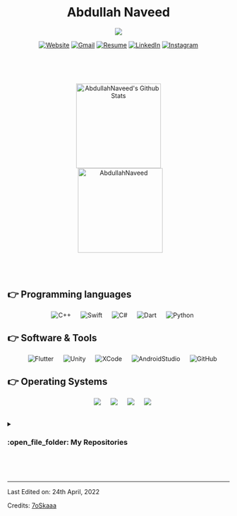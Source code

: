 <h1 align="center">Abdullah Naveed </h1>
<p align="center">
  <a href="https://github.com/DenverCoder1/readme-typing-svg"><img src="https://readme-typing-svg.herokuapp.com?lines=Computer+Scientist;Flutter+Developer;Game+Developer;iOS+Developer;&center=true&width=500&height=50"></a>
</p>

<p align="center">
  <a href="https://sites.google.com/view/ansy-games/home" target="_blank"><img src="https://img.shields.io/badge/Website-FCC624.svg?style=plastic&logo=Website&logoColor=white" alt="Website"/></a>
  <a href="mailto:abdullahnaveedahmed@gmail.com" target="_blank"><img img src="https://img.shields.io/badge/Gmail-D14836.svg?style=plastic&logo=gmail&logoColor=white" alt="Gmail"/></a>
  <a href="https://drive.google.com/file/d/121Nbn-kwP-d60PqKdL_OHdi9iGNHTAMz/view?usp=sharing" target="_blank"><img src="https://img.shields.io/badge/Resume-%23181717.svg?style=plastic&logo=resume&logoColor=white" alt="Resume"/></a>
  <a href="https://www.linkedin.com/in/AbdullahNaveed0007/" target="_blank"><img src="https://img.shields.io/badge/linkedin-%230A66C2.svg?style=plastic&logo=linkedin&logoColor=white" alt="LinkedIn"/></a>
  <a href="https://www.instagram.com/ansygames/" target="_blank"><img src="https://img.shields.io/badge/Instagram-E4405F.svg?style=plastic&logo=instagram&logoColor=white" alt="Instagram"/></a>
</p>

<br>
<br>
<br>

<p align="center">
    <a href="https://github.com/AbdullahNaveed/github-readme-stats"><img alt="AbdullahNaveed's Github Stats" src="https://github-readme-stats.vercel.app/api?username=AbdullahNaveed&show_icons=true&count_private=true&theme=algolia" height="192px"/></a>
<br/>
  &nbsp;
    <img src="https://github-readme-stats.vercel.app/api/top-langs?username=AbdullahNaveed&langs_count=10&show_icons=true&locale=en&layout=compact&theme=algolia" alt="AbdullahNaveed" height="192px"/>
</p>

<br>
<br>

## 👉 Programming languages

<p align="center"> 
  &emsp;  
    <img alt="C++" src="https://img.shields.io/badge/C++%20-%2300599C.svg?style=plastic&logo=c%2B%2B&logoColor=white">
  &emsp;
    <img alt="Swift" src="https://img.shields.io/badge/Swift-FA7343?style=for-the-badge&style=plastic&logo=c%2B%2B&logoColor=white">
  &emsp;
     <img alt="C#" src="https://img.shields.io/badge/C%23-239120?style=for-the-badge&style=plastic&logo=c-sharp&logoColor=white">
  &emsp;
    <img alt="Dart" src="https://img.shields.io/badge/Dart-0175C2?style=for-the-badge&style=plastic&logo=dart&logoColor=white">
  &emsp;
    <img alt="Python" src="https://img.shields.io/badge/Python%20-%2314354C.svg?style=plastic&logo=python&logoColor=white">
</p>

 ## 👉 Software & Tools
 
<p align="center">
  &emsp;
    <img alt="Flutter" src="https://img.shields.io/badge/Flutter-02569B?style=plastic&logo=flutter&logoColor=white">
  &emsp;
    <img alt="Unity" src="https://img.shields.io/badge/Unity-100000?style=plastic&logo=unity&logoColor=white">
  &emsp;
    <img alt="XCode" src="https://img.shields.io/badge/XCode-02569B?style=plastic&logo=xcode&logoColor=white">
  &emsp;
    <img alt="AndroidStudio" src="https://img.shields.io/badge/androidstudio-%321.svg?style=plastic&logo=androidstudio&logoColor=white">
  &emsp;
    <img alt="GitHub" src="https://img.shields.io/badge/github-%23181717.svg?style=plastic&logo=github&logoColor=white">
</p>

 ## 👉 Operating Systems
 
<p align="center">
  &emsp;
    <img src="https://img.shields.io/badge/Linux-FCC624?style=plastic&logo=linux&logoColor=black">
  &emsp;
    <img src="https://img.shields.io/badge/macOS-100000?style=plastic&logo=macOS&logoColor=white">
  &emsp;
    <img src="https://img.shields.io/badge/Ubuntu-E95420?style=plastic&logo=ubuntu&logoColor=white">
  &emsp;
    <img src="https://img.shields.io/badge/Windows-0078D6?style=plastic&logo=windows&logoColor=white">
</p>

<br/>

<details><summary><h3> :open_file_folder: My Repositories </h3></summary>
<div>
  <p align="center">
    	<a href="https://github.com/AbdullahNaveed/Deploying-AI-Model-on-Cloud">
      		<img src="https://github-readme-stats.vercel.app/api/pin/?username=AbdullahNaveed&repo=Deploying-AI-Model-on-Cloud&theme=tokyonight" alt="GitHub Stats" />
    	</a>
    	<a href="https://github.com/AbdullahNaveed/Deep-Neural-Networks-From-Scratch-Python">
      		<img src="https://github-readme-stats.vercel.app/api/pin/?username=AbdullahNaveed&repo=Deep-Neural-Networks-From-Scratch-Python&theme=tokyonight" alt="GitHub Stats" />
    	</a>
    	<a href="https://github.com/AbdullahNaveed/Spell-Corrector-For-Roman-Urdu">
      		<img src="https://github-readme-stats.vercel.app/api/pin/?username=AbdullahNaveed&repo=Spell-Corrector-For-Roman-Urdu&theme=tokyonight" alt="GitHub Stats" />
    	</a>
	<a href="https://github.com/AbdullahNaveed/Advanced-Encryption-Standard-16-bytes-">
      		<img src="https://github-readme-stats.vercel.app/api/pin/?username=AbdullahNaveed&repo=Advanced-Encryption-Standard-16-bytes-&theme=tokyonight" alt="GitHub Stats" />
    	</a>
	<a href="https://github.com/AbdullahNaveed/Exam-Scheduler-using-Genetic-Algorithm">
      		<img src="https://github-readme-stats.vercel.app/api/pin/?username=AbdullahNaveed&repo=Exam-Scheduler-using-Genetic-Algorithm&theme=tokyonight" alt="GitHub Stats" />
    	</a>
	<a href="https://github.com/AbdullahNaveed/Poetry-Generation-Urdu-Language">
      		<img src="https://github-readme-stats.vercel.app/api/pin/?username=AbdullahNaveed&repo=Poetry-Generation-Urdu-Language&theme=tokyonight" alt="GitHub Stats" />
    	</a>
	<a href="https://github.com/AbdullahNaveed/School-Management-System">
      		<img src="https://github-readme-stats.vercel.app/api/pin/?username=AbdullahNaveed&repo=School-Management-System&theme=tokyonight" alt="GitHub Stats" />
    	</a>
	<a href="https://github.com/AbdullahNaveed/Centipede-Game">
      		<img src="https://github-readme-stats.vercel.app/api/pin/?username=AbdullahNaveed&repo=Centipede-Game&theme=tokyonight" alt="GitHub Stats" />
    	</a>
	<a href="https://github.com/AbdullahNaveed/Snake-Game">
      		<img src="https://github-readme-stats.vercel.app/api/pin/?username=AbdullahNaveed&repo=Snake-Game&theme=tokyonight" alt="GitHub Stats" />
    	</a>
	<a href="https://github.com/AbdullahNaveed/Dino-Game-Assembly-Language">
      		<img src="https://github-readme-stats.vercel.app/api/pin/?username=AbdullahNaveed&repo=Dino-Game-Assembly-Language&theme=tokyonight" alt="GitHub Stats" />
    	</a>
  </p>
</div>
</details>

</br></br>


-----

Last Edited on: 24th April, 2022

Credits: [7oSkaaa](https://github.com/7oSkaaa)
